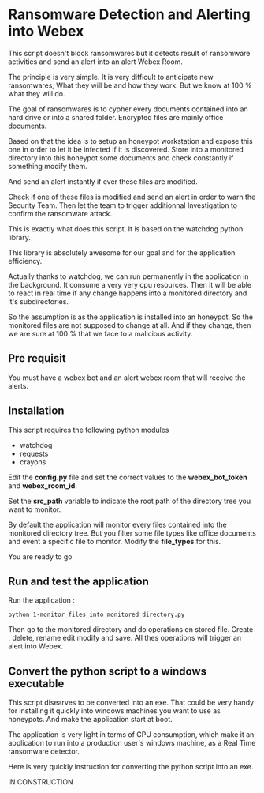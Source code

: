 # Ransomware Detection and Alerting into Webex

This script doesn't block ransomwares but it detects result of ransomware activities and send an alert into an alert Webex Room.

The principle is very simple. It is very difficult to anticipate new ransomwares, What they will be and how they work.
But we know at 100 % what they will do.

The goal of ransomwares is to cypher every documents contained into an hard drive or into a shared folder. Encrypted files are mainly office documents.

Based on that the idea is to setup an honeypot workstation  and expose this one in order to let it be infected if it is discovered.  Store into a monitored directory into this honeypot some documents and check constantly if something modify them.

And send an alert instantly if ever these files are modified. 

Check if one of these files is modified and send an alert in order to warn the Security Team. Then  let the team to trigger additionnal Investigation to confirm the ransomware attack.

This is exactly what does this script. It is based on the watchdog python library. 

This library is absolutely awesome for our goal and for the application efficiency.

Actually thanks to watchdog, we can run permanently in the application in the background. It consume a very very cpu resources. Then it will be able to react in real time if any change happens into a monitored directory and it's subdirectories.

So the assumption is as the application is installed into an honeypot. So the monitored files are not supposed to change at all. And if they change, then we are sure at 100 % that we face to a malicious activity.

## Pre requisit

You must have a webex bot and an alert webex room that will receive the alerts.

## Installation

This script requires the following python modules

- watchdog
- requests
- crayons

Edit the **config.py** file and set the correct values to the **webex_bot_token** and **webex_room_id**.

Set the **src_path** variable to indicate the root path of the directory tree you want to monitor.

By default the application will monitor every files contained into the monitored directory tree. But you filter some file types like office documents and event a specific file to monitor. Modify the **file_types** for this.

You are ready to go

## Run and test the application

Run the application :

    python 1-monitor_files_into_monitored_directory.py
    
Then go to the monitored directory and do operations on stored file.  Create , delete, rename edit modify and save. All thes operations will trigger an alert into Webex.

## Convert the python script to a windows executable

This script disearves to be converted into an exe.  That could be very handy for installing it quickly into windows machines you want to use as honeypots. And make the application start at boot.

The application is very light in terms of CPU consumption, which make it an application to run into a production user's windows machine, as a Real Time ransomware detector.

Here is very quickly instruction for converting the python script into an exe.

IN CONSTRUCTION